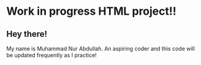 # Work in progress HTML project!!

## Hey there!

  My name is Muhammad Nur Abdullah. An aspiring coder and this code will be updated frequently as I practice! 



